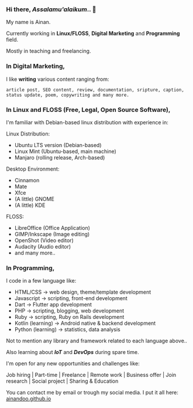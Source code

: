 ### Hi there, _Assalamu'alaikum_.. 👋

My name is Ainan.

Currently working in **Linux/FLOSS**, **Digital Marketing** and **Programming** field.

Mostly in teaching and freelancing.

### In Digital Marketing, 

I like **writing** various content ranging from: 

    article post, SEO content, review, documentation, sripture, caption, status update, poem, copywriting and many more.

### In Linux and FLOSS (Free, Legal, Open Source Software), 

I'm familiar with Debian-based linux distribution with experience in:

Linux Distribution:
- Ubuntu LTS version (Debian-based)
- Linux Mint (Ubuntu-based, main machine)
- Manjaro (rolling release, Arch-based)

Desktop Environment:
- Cinnamon
- Mate
- Xfce
- (A little) GNOME
- (A little) KDE

FLOSS:
- LibreOffice (Office Application)
- GIMP/Inkscape (Image editing)
- OpenShot (Video editor)
- Audacity (Audio editor)
- and many more..

### In Programming, 

I code in a few language like:

- HTML/CSS -> web design, theme/template development
- Javascript -> scripting, front-end development
- Dart -> Flutter app development
- PHP -> scripting, blogging, web development
- Ruby -> scripting, Ruby on Rails development
- Kotlin (learning) -> Android native & backend development
- Python (learning) -> statistics, data analysis

Not to mention any library and framework related to each language above..

Also learning about _**IoT**_ and _**DevOps**_ during spare time.

I'm open for any new opportunities and challenges like:

Job hiring | Part-time | Freelance | Remote work | Business offer | Join research | Social project | Sharing & Education

You can contact me by email or trough my social media. 
I put it all here: <a href="https://ainandoo.github.io">ainandoo.github.io<a/>

<!--
**ainandoo/ainandoo** is a ✨ _special_ ✨ repository because its `README.md` (this file) appears on your GitHub profile.

Here are some ideas to get you started:

- 🔭 I’m currently working on ...
- 🌱 I’m currently learning ...
- 👯 I’m looking to collaborate on ...
- 🤔 I’m looking for help with ...
- 💬 Ask me about ...
- 📫 How to reach me: ...
- 😄 Pronouns: ...
- ⚡ Fun fact: ...
-->
